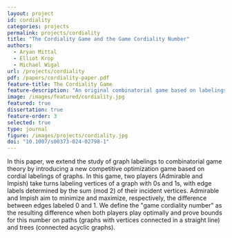 ```yaml
---
layout: project
id: cordiality
categories: projects
permalink: projects/cordiality
title: "The Cordiality Game and the Game Cordiality Number"
authors:
  - Aryan Mittal
  - Elliot Krop
  - Michael Wigal
url: /projects/cordiality
pdf: /papers/cordiality-paper.pdf
feature-title: The Cordiality Game
feature-description: "An original combinatorial game based on labelings of graphs."
image: /images/featured/cordiality.jpg
featured: true
dissertation: true
feature-order: 3
selected: true
type: journal
figure: /images/projects/cordiality.jpg
doi: "10.1007/s00373-024-02798-1"
---
```


In this paper, we extend the study of graph labelings to combinatorial game theory by introducing a new competitive optimization game based on cordial labelings of graphs. In this game, two players (Admirable and Impish) take turns labeling vertices of a graph with 0s and 1s, with edge labels determined by the sum (mod 2) of their incident vertices. Admirable and Impish aim to minimize and maximize, respectively, the difference between edges labeled 0 and 1. We define the "game cordiality number" as the resulting difference when both players play optimally and prove bounds for this number on paths (graphs with vertices connected in a straight line) and trees (connected acyclic graphs).